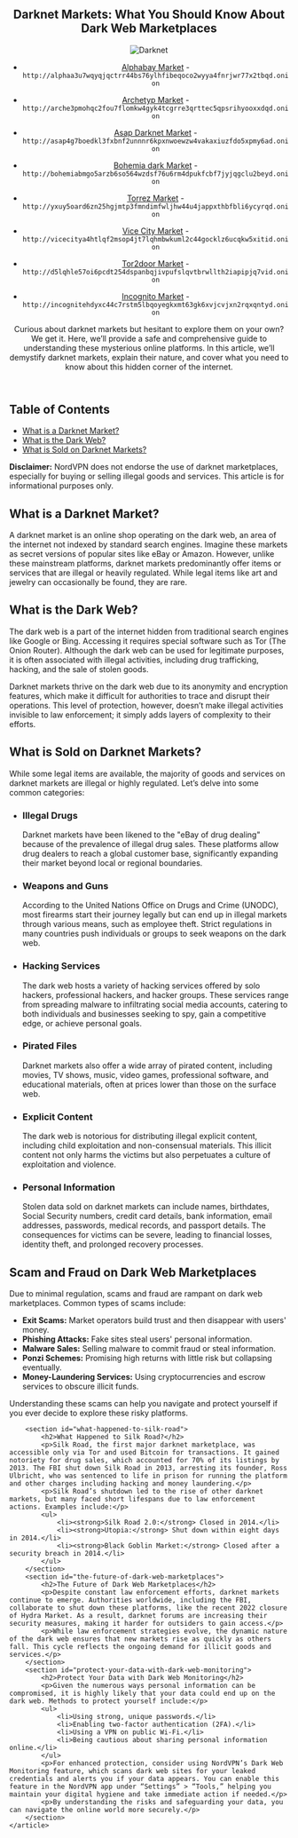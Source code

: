 <body>
    <article>
        <header>
            <h1>Darknet Markets: What You Should Know About Dark Web Marketplaces</h1>
          <p><img src="https://globaldarknet.com/assets/images/blog/torrez01.png?semt=ais_user" alt="Darknet" title=" the Darknet World" /></p>
<ul dir="auto">
  <li>
<p dir="auto"><a href="http://alphaa3u7wqyqjqctrr44bs76ylhfibeqoco2wyya4fnrjwr77x2tbqd.onion" rel="nofollow">Alphabay Market</a> - <code>http://alphaa3u7wqyqjqctrr44bs76ylhfibeqoco2wyya4fnrjwr77x2tbqd.onion</code></p>
</li>
  <li>
<p dir="auto"><a href="http://arche3pmohqc2fou7flomkw4gyk4tcgrre3qrttec5qpsrihyooxxdqd.onion" rel="nofollow">Archetyp Market</a> - <code>http://arche3pmohqc2fou7flomkw4gyk4tcgrre3qrttec5qpsrihyooxxdqd.onion</code></p>
</li>
<li>
<p dir="auto"><a href="http://asap4g7boedkl3fxbnf2unnnr6kpxnwoewzw4vakaxiuzfdo5xpmy6ad.onion" rel="nofollow">Asap Darknet Market</a> - <code>http://asap4g7boedkl3fxbnf2unnnr6kpxnwoewzw4vakaxiuzfdo5xpmy6ad.onion</code></p>
</li>
<li>
<p dir="auto"><a href="http://bohemiabmgo5arzb6so564wzdsf76u6rm4dpukfcbf7jyjqgclu2beyd.onion" rel="nofollow">Bohemia dark Market</a> - <code>http://bohemiabmgo5arzb6so564wzdsf76u6rm4dpukfcbf7jyjqgclu2beyd.onion</code></p>
</li>
<li>
<p dir="auto"><a href="http://yxuy5oard6zn25hgjmtp3fmndimfwljhw44u4jappxthbfbli6ycyrqd.onion" rel="nofollow">Torrez Market</a> - <code>http://yxuy5oard6zn25hgjmtp3fmndimfwljhw44u4jappxthbfbli6ycyrqd.onion</code></p>
</li>
<li>
<p dir="auto"><a href="http://vicecitya4htlqf2msop4jt7lqhmbwkuml2c44gocklz6ucqkw5xitid.onion" rel="nofollow">Vice City Market</a> - <code>http://vicecitya4htlqf2msop4jt7lqhmbwkuml2c44gocklz6ucqkw5xitid.onion</code></p>
</li>
<li>
<p dir="auto"><a href="http://d5lqhle57oi6pcdt254dspanbqjivpufslqvtbrwllth2iapipjq7vid.onion" rel="nofollow">Tor2door Market</a> - <code>http://d5lqhle57oi6pcdt254dspanbqjivpufslqvtbrwllth2iapipjq7vid.onion</code></p>
</li>
<li>
<p dir="auto"><a href="http://incognitehdyxc44c7rstm5lbqoyegkxmt63gk6xvjcvjxn2rqxqntyd.onion" rel="nofollow">Incognito Market</a> - <code>http://incognitehdyxc44c7rstm5lbqoyegkxmt63gk6xvjcvjxn2rqxqntyd.onion</code></p>
</li>
</ul>
            <p>Curious about darknet markets but hesitant to explore them on your own? We get it. Here, we’ll provide a safe and comprehensive guide to understanding these mysterious online platforms. In this article, we’ll demystify darknet markets, explain their nature, and cover what you need to know about this hidden corner of the internet.</p>
        </header>
        <nav>
            <h2>Table of Contents</h2>
            <ul>
                <li><a href="#what-is-a-darknet-market">What is a Darknet Market?</a></li>
                <li><a href="#what-is-the-dark-web">What is the Dark Web?</a></li>
                <li><a href="#what-is-sold-on-darknet-markets">What is Sold on Darknet Markets?</a></li>
            </ul>
        </nav>
        <section id="disclaimer">
            <p><strong>Disclaimer:</strong> NordVPN does not endorse the use of darknet marketplaces, especially for buying or selling illegal goods and services. This article is for informational purposes only.</p>
        </section>
        <section id="what-is-a-darknet-market">
            <h2>What is a Darknet Market?</h2>
            <p>A darknet market is an online shop operating on the dark web, an area of the internet not indexed by standard search engines. Imagine these markets as secret versions of popular sites like eBay or Amazon. However, unlike these mainstream platforms, darknet markets predominantly offer items or services that are illegal or heavily regulated. While legal items like art and jewelry can occasionally be found, they are rare.</p>
        </section>
        <section id="what-is-the-dark-web">
            <h2>What is the Dark Web?</h2>
            <p>The dark web is a part of the internet hidden from traditional search engines like Google or Bing. Accessing it requires special software such as Tor (The Onion Router). Although the dark web can be used for legitimate purposes, it is often associated with illegal activities, including drug trafficking, hacking, and the sale of stolen goods.</p>
            <p>Darknet markets thrive on the dark web due to its anonymity and encryption features, which make it difficult for authorities to trace and disrupt their operations. This level of protection, however, doesn’t make illegal activities invisible to law enforcement; it simply adds layers of complexity to their efforts.</p>
        </section>
        <section id="what-is-sold-on-darknet-markets">
            <h2>What is Sold on Darknet Markets?</h2>
            <p>While some legal items are available, the majority of goods and services on darknet markets are illegal or highly regulated. Let’s delve into some common categories:</p>
            <ul>
                <li>
                    <h3>Illegal Drugs</h3>
                    <p>Darknet markets have been likened to the "eBay of drug dealing" because of the prevalence of illegal drug sales. These platforms allow drug dealers to reach a global customer base, significantly expanding their market beyond local or regional boundaries.</p>
                </li>
                <li>
                    <h3>Weapons and Guns</h3>
                    <p>According to the United Nations Office on Drugs and Crime (UNODC), most firearms start their journey legally but can end up in illegal markets through various means, such as employee theft. Strict regulations in many countries push individuals or groups to seek weapons on the dark web.</p>
                </li>
                <li>
                    <h3>Hacking Services</h3>
                    <p>The dark web hosts a variety of hacking services offered by solo hackers, professional hackers, and hacker groups. These services range from spreading malware to infiltrating social media accounts, catering to both individuals and businesses seeking to spy, gain a competitive edge, or achieve personal goals.</p>
                </li>
                <li>
                    <h3>Pirated Files</h3>
                    <p>Darknet markets also offer a wide array of pirated content, including movies, TV shows, music, video games, professional software, and educational materials, often at prices lower than those on the surface web.</p>
                </li>
                <li>
                    <h3>Explicit Content</h3>
                    <p>The dark web is notorious for distributing illegal explicit content, including child exploitation and non-consensual materials. This illicit content not only harms the victims but also perpetuates a culture of exploitation and violence.</p>
                </li>
                <li>
                    <h3>Personal Information</h3>
                    <p>Stolen data sold on darknet markets can include names, birthdates, Social Security numbers, credit card details, bank information, email addresses, passwords, medical records, and passport details. The consequences for victims can be severe, leading to financial losses, identity theft, and prolonged recovery processes.</p>
                </li>
            </ul>
        </section>
        <section id="scam-and-fraud-on-dark-web-marketplaces">
            <h2>Scam and Fraud on Dark Web Marketplaces</h2>
            <p>Due to minimal regulation, scams and fraud are rampant on dark web marketplaces. Common types of scams include:</p>
            <ul>
                <li><strong>Exit Scams:</strong> Market operators build trust and then disappear with users' money.</li>
                <li><strong>Phishing Attacks:</strong> Fake sites steal users' personal information.</li>
                <li><strong>Malware Sales:</strong> Selling malware to commit fraud or steal information.</li>
                <li><strong>Ponzi Schemes:</strong> Promising high returns with little risk but collapsing eventually.</li>
                <li><strong>Money-Laundering Services:</strong> Using cryptocurrencies and escrow services to obscure illicit funds.</li>
            </ul>
            <p>Understanding these scams can help you navigate and protect yourself if you ever decide to explore these risky platforms.</p>
        </section>

        <section id="what-happened-to-silk-road">
            <h2>What Happened to Silk Road?</h2>
            <p>Silk Road, the first major darknet marketplace, was accessible only via Tor and used Bitcoin for transactions. It gained notoriety for drug sales, which accounted for 70% of its listings by 2013. The FBI shut down Silk Road in 2013, arresting its founder, Ross Ulbricht, who was sentenced to life in prison for running the platform and other charges including hacking and money laundering.</p>
            <p>Silk Road’s shutdown led to the rise of other darknet markets, but many faced short lifespans due to law enforcement actions. Examples include:</p>
            <ul>
                <li><strong>Silk Road 2.0:</strong> Closed in 2014.</li>
                <li><strong>Utopia:</strong> Shut down within eight days in 2014.</li>
                <li><strong>Black Goblin Market:</strong> Closed after a security breach in 2014.</li>
            </ul>
        </section>
        <section id="the-future-of-dark-web-marketplaces">
            <h2>The Future of Dark Web Marketplaces</h2>
            <p>Despite constant law enforcement efforts, darknet markets continue to emerge. Authorities worldwide, including the FBI, collaborate to shut down these platforms, like the recent 2022 closure of Hydra Market. As a result, darknet forums are increasing their security measures, making it harder for outsiders to gain access.</p>
            <p>While law enforcement strategies evolve, the dynamic nature of the dark web ensures that new markets rise as quickly as others fall. This cycle reflects the ongoing demand for illicit goods and services.</p>
        </section>
        <section id="protect-your-data-with-dark-web-monitoring">
            <h2>Protect Your Data with Dark Web Monitoring</h2>
            <p>Given the numerous ways personal information can be compromised, it is highly likely that your data could end up on the dark web. Methods to protect yourself include:</p>
            <ul>
                <li>Using strong, unique passwords.</li>
                <li>Enabling two-factor authentication (2FA).</li>
                <li>Using a VPN on public Wi-Fi.</li>
                <li>Being cautious about sharing personal information online.</li>
            </ul>
            <p>For enhanced protection, consider using NordVPN’s Dark Web Monitoring feature, which scans dark web sites for your leaked credentials and alerts you if your data appears. You can enable this feature in the NordVPN app under “Settings” > “Tools,” helping you maintain your digital hygiene and take immediate action if needed.</p>
            <p>By understanding the risks and safeguarding your data, you can navigate the online world more securely.</p>
        </section>
    </article>
</body>
